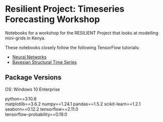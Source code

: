 # Resilient Project: Timeseries Forecasting Workshop
Notebooks for a workshop for the RESILIENT Project that looks at modelling mini-grids in Kenya.

These notebooks closely follow the following TensorFlow tutorials:

- [Neural Networks](https://github.com/tensorflow/docs/blob/e891a2474f6c40e9732478deaf355644d55baf7f/site/en/tutorials/structured_data/time_series.ipynb)
- [Bayesian Structural Time Series](https://github.com/tensorflow/probability/blob/6291ecc523bb47c72218e4559e257f82fcdc7152/tensorflow_probability/examples/jupyter_notebooks/Structural_Time_Series_Modeling_Case_Studies_Atmospheric_CO2_and_Electricity_Demand.ipynb) 


## Package Versions
OS: Windows 10 Enterprise

python==3.10.8  
matplotlib==3.6.2 
numpy==1.24.1 
pandas==1.5.2 
scikit-learn==1.2.1 
seaborn==0.12.2 
tensorflow==2.11.0  
tensorflow-probability==0.19.0  
